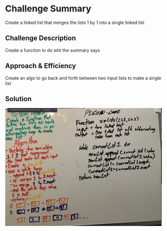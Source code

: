 

# Challenge Summary

Create a linked list that merges the lists 1 by 1 into a single linked list

## Challenge Description

Create a function to do wht the summary says

## Approach & Efficiency

Create an algo to go back and forth between two input lists to make a single list

## Solution

![something](llzip.png)

